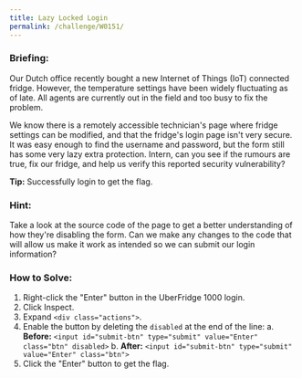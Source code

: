 ```yaml
---
title: Lazy Locked Login
permalink: /challenge/W0151/
---
```


### Briefing: 
Our Dutch office recently bought a new Internet of Things (IoT) connected fridge. However, the temperature settings have been widely fluctuating as of late. All agents are currently out in the field and too busy to fix the problem. 

We know there is a remotely accessible technician's page where fridge settings can be modified, and that the fridge's login page isn't very secure. It was easy enough to find the username and password, but the form still has some very lazy extra protection. Intern, can you see if the rumours are true, fix our fridge, and help us verify this reported security vulnerability? 

**Tip:** Successfully login to get the flag. 

### Hint: 
Take a look at the source code of the page to get a better understanding of how they're disabling the form. Can we make any changes to the code that will allow us make it work as intended so we can submit our login information?

### How to Solve: 
1. Right-click the "Enter" button in the UberFridge 1000 login. 
2. Click Inspect.
3. Expand `<div class="actions">`.
4. Enable the button by deleting the `disabled` at the end of the line:
a. **Before:** `<input id="submit-btn" type="submit" value="Enter" class="btn" disabled>`
b. **After:** `<input id="submit-btn" type="submit" value="Enter" class="btn">`
5. Click the "Enter" button to get the flag.